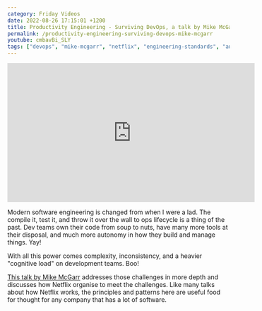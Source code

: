 ```yaml
---
category: Friday Videos
date: 2022-08-26 17:15:01 +1200
title: Productivity Engineering - Surviving DevOps, a talk by Mike McGarr
permalink: /productivity-engineering-surviving-devops-mike-mcgarr
youtube: cmbavBi_SLY
tags: ["devops", "mike-mcgarr", "netflix", "engineering-standards", "autonomy", "standardisation"]
---
```

<iframe width="560" height="315" src="https://www.youtube-nocookie.com/embed/cmbavBi_SLY" title="YouTube video player" frameborder="0" allow="accelerometer; autoplay; clipboard-write; encrypted-media; gyroscope; picture-in-picture" allowfullscreen></iframe>

Modern software engineering is changed from when I were a lad. The compile it, test it, and throw it over the wall to ops lifecycle is a thing of the past. Dev teams own their code from soup to nuts, have many more tools at their disposal,  and much more autonomy in how they build and manage things. Yay!

With all this power comes complexity, inconsistency, and a heavier "cognitive load" on development teams. Boo!

[This talk by Mike McGarr](https://www.youtube.com/watch?v=cmbavBi_SLY) addresses those challenges in more depth and discusses how Netflix organise to meet the challenges. Like many talks about how Netflix works, the principles and patterns here are useful food for thought for any company that has a lot of software.
